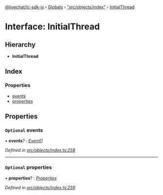 [@livechat/lc-sdk-js](../README.md) › [Globals](../globals.md) › ["src/objects/index"](../modules/_src_objects_index_.md) › [InitialThread](_src_objects_index_.initialthread.md)

# Interface: InitialThread

## Hierarchy

* **InitialThread**

## Index

### Properties

* [events](_src_objects_index_.initialthread.md#optional-events)
* [properties](_src_objects_index_.initialthread.md#optional-properties)

## Properties

### `Optional` events

• **events**? : *[Event](../modules/_src_objects_index_.md#event)[]*

*Defined in [src/objects/index.ts:258](https://github.com/livechat/lc-sdk-js/blob/de56f05/src/objects/index.ts#L258)*

___

### `Optional` properties

• **properties**? : *[Properties](_src_objects_index_.properties.md)*

*Defined in [src/objects/index.ts:259](https://github.com/livechat/lc-sdk-js/blob/de56f05/src/objects/index.ts#L259)*
